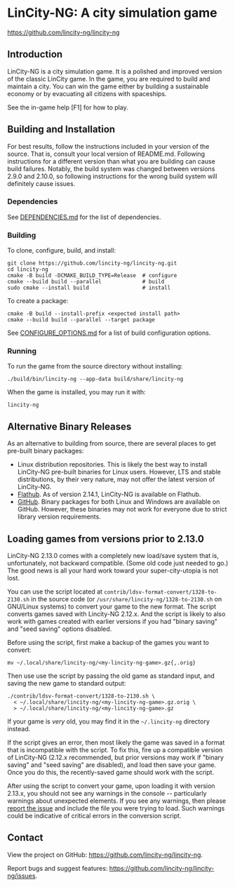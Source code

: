 # LinCity-NG: A city simulation game

https://github.com/lincity-ng/lincity-ng

## Introduction

LinCity-NG is a city simulation game. It is a polished and improved
version of the classic LinCity game. In the game, you are required
to build and maintain a city. You can win the game either by
building a sustainable economy or by evacuating all citizens with
spaceships.

See the in-game help [F1] for how to play.

## Building and Installation

For best results, follow the instructions included in your version of the
source. That is, consult your local version of README.md. Following instructions
for a different version than what you are building can cause build failures.
Notably, the build system was changed between versions 2.9.0 and 2.10.0, so
following instructions for the wrong build system will definitely cause issues.

### Dependencies

See [DEPENDENCIES.md](doc/DEPENDENCIES.md) for the list of dependencies.

### Building

To clone, configure, build, and install:
```
git clone https://github.com/lincity-ng/lincity-ng.git
cd lincity-ng
cmake -B build -DCMAKE_BUILD_TYPE=Release  # configure
cmake --build build --parallel             # build
sudo cmake --install build                 # install
```

To create a package:
```
cmake -B build --install-prefix <expected install path>
cmake --build build --parallel --target package
```

See [CONFIGURE_OPTIONS.md](doc/CONFIGURE_OPTIONS.md) for a list of build
configuration options.

### Running

To run the game from the source directory without installing:
```
./build/bin/lincity-ng --app-data build/share/lincity-ng
```

When the game is installed, you may run it with:
```
lincity-ng
```

## Alternative Binary Releases

As an alternative to building from source, there are several places to get
pre-built binary packages:

- Linux distribution repositories. This is likely the best way to install
  LinCity-NG pre-built binaries for Linux users. However, LTS and stable
  distributions, by their very nature, may not offer the latest version of
  LinCity-NG.
- [Flathub](https://flathub.org/apps/io.github.lincity_ng.lincity-ng). As of
  version 2.14.1, LinCity-NG is available on Flathub.
- [GitHub](https://github.com/lincity-ng/lincity-ng/releases). Binary packages
  for both Linux and Windows are available on GitHub. However, these binaries
  may not work for everyone due to strict library version requirements.


## Loading games from versions prior to 2.13.0

LinCity-NG 2.13.0 comes with a completely new load/save system that is,
unfortunately, not backward compatible. (Some old code just needed to go.) The
good news is all your hard work toward your super-city-utopia is not lost.

You can use the script located at `contrib/ldsv-format-convert/1328-to-2130.sh`
in the source code (or `/usr/share/lincity-ng/1328-to-2130.sh` on GNU/Linux
systems) to convert your game to the new format. The script converts games saved
with Lincity-NG 2.12.x. And the script is likely to also work with games created
with earlier versions if you had "binary saving" and "seed saving" options
disabled.

Before using the script, first make a backup of the games you want to convert:
```
mv ~/.local/share/lincity-ng/<my-lincity-ng-game>.gz{,.orig}
```

Then use use the script by passing the old game as standard input, and saving
the new game to standard output:
```
./contrib/ldsv-format-convert/1328-to-2130.sh \
  < ~/.local/share/lincity-ng/<my-lincity-ng-game>.gz.orig \
  > ~/.local/share/lincity-ng/<my-lincity-ng-game>.gz
```

If your game is _very_ old, you may find it in the `~/.lincity-ng` directory
instead.

If the script gives an error, then most likely the game was saved in a format
that is incompatible with the script. To fix this, fire up a compatible version
of LinCity-NG (2.12.x recommended, but prior versions may work if
"binary saving" and "seed saving" are disabled), and load then save your game.
Once you do this, the recently-saved game should work with the script.

After using the script to convert your game, upon loading it with version
2.13.x, you should not see any warnings in the console -- particularly warnings
about unexpected elements. If you see any warnings, then please [report the
issue](https://github.com/lincity-ng/lincity-ng/issues/new) and include the file
you were trying to load. Such warnings could be indicative of critical errors in
the conversion script.

## Contact

View the project on GitHub: https://github.com/lincity-ng/lincity-ng.

Report bugs and suggest features:
  https://github.com/lincity-ng/lincity-ng/issues.
